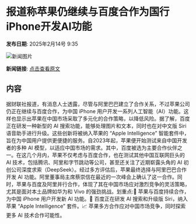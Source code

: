 # 报道称苹果仍继续与百度合作为国行iPhone开发AI功能

**发布日期**: 2025年2月14号 9:35

![新闻图片](https://pic.chinaz.com/picmap/202208250900441669_0.jpg)

**新闻链接**: [点击查看原文](https://www.aibase.com/zh/news/15364)

## 内容

据财联社报道，有消息人士透露，尽管与阿里巴巴建立了合作关系，不过苹果公司仍正在继续与百度合作，为中国 iPhone 用户开发一系列人工智能（AI）功能。这样也显示出苹果在中国市场采取了多元化的合作策略，以降低风险。据了解，百度正在研发一种新型的 AI 搜索功能，能够处理图片和文本，同时也在对中文版 Siri 语音助手进行升级。这些创新将被纳入苹果的 “Apple Intelligence” 智能套件中，旨在为中国用户提供更便捷的服务。自2023年起，苹果便开始测试来自中国开发者的多种 AI 模型，以适应中国市场的需求。其中，百度被选为主要合作伙伴之一。在这几个月内，苹果不仅考虑与百度合作，也在测试其他中国互联网巨头的 AI 技术，包括腾讯、阿里和字节跳动等公司，甚至还关注了近期崭露头角的 AI 初创公司深度求索（DeepSeek）。经过多方评估后，苹果最终选择与阿里巴巴合作开发 AI 功能。阿里董事局主席蔡崇信在最近的一次峰会上确认了这一合作。同时，苹果与百度及阿里并行合作，体现了其在中国市场应对激烈竞争的灵活策略，尤其是面对本土品牌如华为和 Vivo 的强劲挑战。划重点:🌟 苹果与百度持续合作，为中国 iPhone 用户开发新 AI 功能。🤝 百度正在研发 AI 搜索和升级版 Siri，纳入苹果 “Apple Intelligence” 套件。📈 苹果多方合作应对中国市场竞争，同时探索更多 AI 技术合作可能性。
